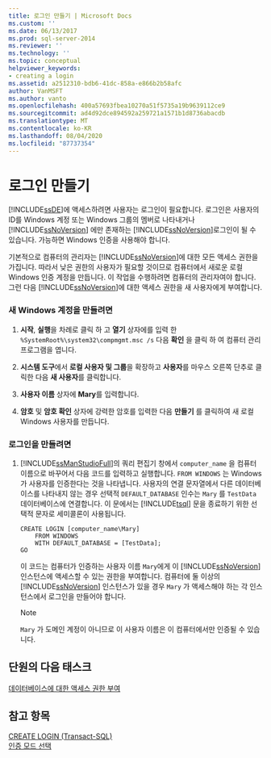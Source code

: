 ```yaml
---
title: 로그인 만들기 | Microsoft Docs
ms.custom: ''
ms.date: 06/13/2017
ms.prod: sql-server-2014
ms.reviewer: ''
ms.technology: ''
ms.topic: conceptual
helpviewer_keywords:
- creating a login
ms.assetid: a2512310-bdb6-41dc-858a-e866b2b58afc
author: VanMSFT
ms.author: vanto
ms.openlocfilehash: 400a57693fbea10270a51f5735a19b9639112ce9
ms.sourcegitcommit: ad4d92dce894592a259721a1571b1d8736abacdb
ms.translationtype: MT
ms.contentlocale: ko-KR
ms.lasthandoff: 08/04/2020
ms.locfileid: "87737354"
---
```

# <a name="creating-a-login"></a>로그인 만들기
  [!INCLUDE[ssDE](../includes/ssde-md.md)]에 액세스하려면 사용자는 로그인이 필요합니다. 로그인은 사용자의 ID를 Windows 계정 또는 Windows 그룹의 멤버로 나타내거나 [!INCLUDE[ssNoVersion](../includes/ssnoversion-md.md)] 에만 존재하는 [!INCLUDE[ssNoVersion](../includes/ssnoversion-md.md)]로그인이 될 수 있습니다. 가능하면 Windows 인증을 사용해야 합니다.  
  
 기본적으로 컴퓨터의 관리자는 [!INCLUDE[ssNoVersion](../includes/ssnoversion-md.md)]에 대한 모든 액세스 권한을 가집니다. 따라서 낮은 권한의 사용자가 필요할 것이므로 컴퓨터에서 새로운 로컬 Windows 인증 계정을 만듭니다. 이 작업을 수행하려면 컴퓨터의 관리자여야 합니다. 그런 다음 [!INCLUDE[ssNoVersion](../includes/ssnoversion-md.md)]에 대한 액세스 권한을 새 사용자에게 부여합니다.  
  
### <a name="to-create-a-new-windows-account"></a>새 Windows 계정을 만들려면  
  
1.  **시작**, **실행**을 차례로 클릭 하 고 **열기** 상자에를 입력 한 `%SystemRoot%\system32\compmgmt.msc /s` 다음 **확인** 을 클릭 하 여 컴퓨터 관리 프로그램을 엽니다.  
  
2.  **시스템 도구**에서 **로컬 사용자 및 그룹**을 확장하고 **사용자**를 마우스 오른쪽 단추로 클릭한 다음 **새 사용자**를 클릭합니다.  
  
3.  **사용자 이름** 상자에 **Mary**를 입력합니다.  
  
4.  **암호** 및 **암호 확인** 상자에 강력한 암호를 입력한 다음 **만들기** 를 클릭하여 새 로컬 Windows 사용자를 만듭니다.  
  
### <a name="to-create-a-login"></a>로그인을 만들려면  
  
1.  [!INCLUDE[ssManStudioFull](../includes/ssmanstudiofull-md.md)]의 쿼리 편집기 창에서 `computer_name` 을 컴퓨터 이름으로 바꾸어서 다음 코드를 입력하고 실행합니다. `FROM WINDOWS` 는 Windows가 사용자를 인증한다는 것을 나타냅니다. 사용자의 연결 문자열에서 다른 데이터베이스를 나타내지 않는 경우 선택적 `DEFAULT_DATABASE` 인수는 `Mary` 를 `TestData` 데이터베이스에 연결합니다. 이 문에서는 [!INCLUDE[tsql](../includes/tsql-md.md)] 문을 종료하기 위한 선택적 문자로 세미콜론이 사용됩니다.  
  
    ```  
    CREATE LOGIN [computer_name\Mary]  
        FROM WINDOWS  
        WITH DEFAULT_DATABASE = [TestData];  
    GO  
    ```  
  
     이 코드는 컴퓨터가 인증하는 사용자 이름 `Mary`에게 이 [!INCLUDE[ssNoVersion](../includes/ssnoversion-md.md)]인스턴스에 액세스할 수 있는 권한을 부여합니다. 컴퓨터에 둘 이상의 [!INCLUDE[ssNoVersion](../includes/ssnoversion-md.md)] 인스턴스가 있을 경우 `Mary` 가 액세스해야 하는 각 인스턴스에서 로그인을 만들어야 합니다.  
  
    > [!NOTE]  
    >  `Mary` 가 도메인 계정이 아니므로 이 사용자 이름은 이 컴퓨터에서만 인증될 수 있습니다.  
  
## <a name="next-task-in-lesson"></a>단원의 다음 태스크  
 [데이터베이스에 대한 액세스 권한 부여](lesson-2-2-granting-access-to-a-database.md)  
  
## <a name="see-also"></a>참고 항목  
 [CREATE LOGIN &#40;Transact-SQL&#41;](/sql/t-sql/statements/create-login-transact-sql)   
 [인증 모드 선택](../relational-databases/security/choose-an-authentication-mode.md)  
  
  
